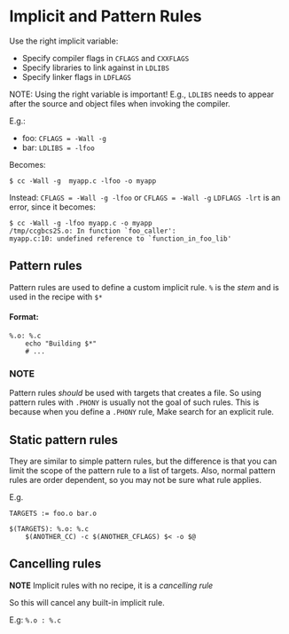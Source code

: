 # Implicit and Pattern Rules

Use the right implicit variable:

- Specify compiler flags in `CFLAGS` and `CXXFLAGS`
- Specify libraries to link against in `LDLIBS`
- Specify linker flags in `LDFLAGS`

NOTE: Using the right variable is important!
E.g., `LDLIBS` needs to appear after the source and object files when invoking
the compiler.

E.g.:

- foo: `CFLAGS = -Wall -g`
- bar: `LDLIBS = -lfoo`

Becomes:
```
$ cc -Wall -g  myapp.c -lfoo -o myapp
```

Instead:
`CFLAGS = -Wall -g -lfoo`
or
`CFLAGS = -Wall -g`
`LDFLAGS -lrt`
is an error, since it becomes:
```
$ cc -Wall -g -lfoo myapp.c -o myapp
/tmp/ccgbcs2S.o: In function `foo_caller':
myapp.c:10: undefined reference to `function_in_foo_lib'
```

## Pattern rules
Pattern rules are used to define a custom implicit rule.
`%` is the *stem* and is used in the recipe with `$*`

#### Format:
```
%.o: %.c
	echo "Building $*"
	# ...
```

### NOTE
Pattern rules *should* be used with targets that creates a file.
So using pattern rules with `.PHONY` is usually not the goal of such rules.
This is because when you define a `.PHONY` rule, Make search for an explicit rule.

## Static pattern rules
They are similar to simple pattern rules, but the difference is that you can limit
the scope of the pattern rule to a list of targets. Also, normal pattern rules
are order dependent, so you may not be sure what rule applies.

E.g.
```
TARGETS := foo.o bar.o

$(TARGETS): %.o: %.c
	$(ANOTHER_CC) -c $(ANOTHER_CFLAGS) $< -o $@
```

## Cancelling rules
**NOTE** Implicit rules with no recipe, it is a *cancelling rule*

So this will cancel any built-in implicit rule.

E.g: `%.o : %.c`
